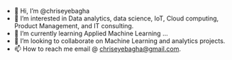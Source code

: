 - 👋 Hi, I’m @chriseyebagha
- 👀 I’m interested in Data analytics, data science, IoT, Cloud computing, Product Management, and  IT consulting.
- 🌱 I’m currently learning Applied Machine Learning ...
- 💞️ I’m looking to collaborate on Machine Learning and analytics projects.
- 📫 How to reach me email @ chriseyebagha@gmail.com.

<!---
chriseyebagha/chriseyebagha is a ✨ special ✨ repository because its `README.md` (this file) appears on your GitHub profile.
You can click the Preview link to take a look at your changes.
--->
